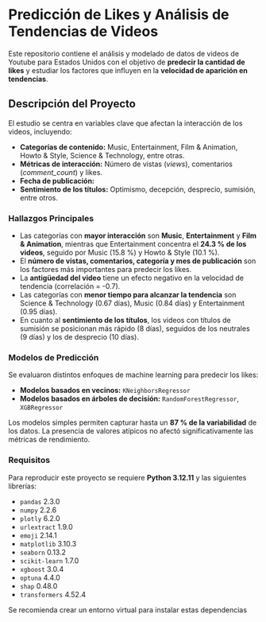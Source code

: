 # Predicción de Likes y Análisis de Tendencias de Videos

Este repositorio contiene el análisis y modelado de datos de videos de Youtube para Estados Unidos con el objetivo de **predecir la cantidad de likes** y estudiar los factores que influyen en la **velocidad de aparición en tendencias**.  

## Descripción del Proyecto

El estudio se centra en variables clave que afectan la interacción de los videos, incluyendo:

- **Categorías de contenido:** Music, Entertainment, Film & Animation, Howto & Style, Science & Technology, entre otras.
- **Métricas de interacción:** Número de vistas (*views*), comentarios (*comment_count*) y likes.
- **Fecha de publicación:** 
- **Sentimiento de los títulos:** Optimismo, decepción, desprecio, sumisión, entre otros.

### Hallazgos Principales

- Las categorías con **mayor interacción** son **Music**, **Entertainment** y **Film & Animation**, mientras que Entertainment concentra el **24.3 % de los videos**, seguido por Music (15.8 %) y Howto & Style (10.1 %).  
- El **número de vistas, comentarios, categoría y mes de publicación** son los factores más importantes para predecir los likes.  
- La **antigüedad del video** tiene un efecto negativo en la velocidad de tendencia (correlación = -0.7).  
- Las categorías con **menor tiempo para alcanzar la tendencia** son Science & Technology (0.67 días), Music (0.84 días) y Entertainment (0.95 días).  
- En cuanto al **sentimiento de los títulos**, los videos con títulos de sumisión se posicionan más rápido (8 días), seguidos de los neutrales (9 días) y los de desprecio (10 días).  

### Modelos de Predicción

Se evaluaron distintos enfoques de machine learning para predecir los likes:

- **Modelos basados en vecinos:** `KNeighborsRegressor`
- **Modelos basados en árboles de decisión:** `RandomForestRegressor`, `XGBRegressor`

Los modelos simples permiten capturar hasta un **87 % de la variabilidad** de los datos. La presencia de valores atípicos no afectó significativamente las métricas de rendimiento.  

### Requisitos

Para reproducir este proyecto se requiere **Python 3.12.11** y las siguientes librerías:

- `pandas` 2.3.0
- `numpy` 2.2.6
- `plotly` 6.2.0
- `urlextract` 1.9.0
- `emoji` 2.14.1
- `matplotlib` 3.10.3
- `seaborn` 0.13.2
- `scikit-learn` 1.7.0
- `xgboost` 3.0.4
- `optuna` 4.4.0
- `shap` 0.48.0
- `transformers` 4.52.4

Se recomienda crear un entorno virtual para instalar estas dependencias
 
